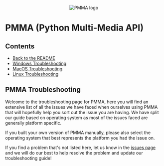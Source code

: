 <div align="center">

  ![PMMA logo](https://github.com/PycraftDeveloper/PMMA/assets/81379254/2c4858b8-b50c-4f3b-95f3-d93fd1f0f19b)
</div>


# PMMA (Python Multi-Media API)

## Contents
* [Back to the README](https://github.com/PycraftDeveloper/PMMA/blob/main/README.md#contents)
* [Windows Troubleshooting](https://github.com/PycraftDeveloper/PMMA/blob/main/repository/Troubleshooting/windows.md#windows-troubleshooting)
* [MacOS Troubleshooting](https://github.com/PycraftDeveloper/PMMA/blob/main/repository/Troubleshooting/macos.md#macos-troubleshooting)
* [Linux Troubleshooting](https://github.com/PycraftDeveloper/PMMA/blob/main/repository/Troubleshooting/linux.md#linux-troubleshooting)

## PMMA Troubleshooting

Welcome to the troubleshooting page for PMMA, here you will find an extensive list of all the issues we have faced when ourselves using PMMA that will hopefully help you sort out the issue you are having. We have split our guide based on operating system as most of the issues faced are generally platform specific.

If you built your own version of PMMA manually, please also select the operating system that best represents the platform you had the issue on.

If you find a problem that's not listed here, let us know in the [issues page](https://github.com/PycraftDeveloper/PMMA/issues) and we will do our best to help resolve the problem and update our troubleshooting guide!